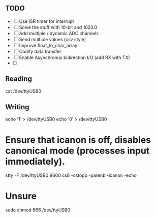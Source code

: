 ## TODO

- [ ] Use ISR timer for interrupt
- [ ] Solve the stuff with 10-bit and 1023.0
- [ ] Add multiple / dynamic ADC channels
- [ ] Send multiple values (csv style)
- [ ] Improve float_to_char_array
- [ ] Codify data transfer
- [ ] Enable Asynchronus bidirection I/O (add RX with TX)
- [ ] 


## Reading

cat /dev/ttyUSB0

## Writing

echo '1' > /dev/ttyUSB0
echo '0' > /dev/ttyUSB0

# Ensure that icanon is off, disables canonical mode (processes input immediately).

stty -F /dev/ttyUSB0 9600 cs8 -cstopb -parenb -icanon -echo

# Unsure

sudo chmod 666 /dev/ttyUSB0
